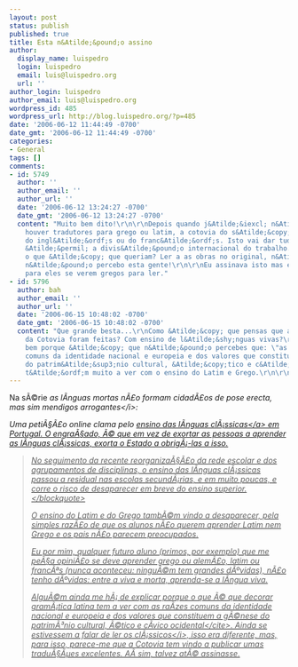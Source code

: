 ```yaml
---
layout: post
status: publish
published: true
title: Esta n&Atilde;&pound;o assino
author:
  display_name: luispedro
  login: luispedro
  email: luis@luispedro.org
  url: ''
author_login: luispedro
author_email: luis@luispedro.org
wordpress_id: 485
wordpress_url: http://blog.luispedro.org/?p=485
date: '2006-06-12 11:44:49 -0700'
date_gmt: '2006-06-12 11:44:49 -0700'
categories:
- General
tags: []
comments:
- id: 5749
  author: ''
  author_email: ''
  author_url: ''
  date: '2006-06-12 13:24:27 -0700'
  date_gmt: '2006-06-12 13:24:27 -0700'
  content: "Muito bem dito!\r\n\r\nDepois quando j&Atilde;&iexcl; n&Atilde;&pound;o
    houver tradutores para grego ou latim, a cotovia do s&Atilde;&copy;culo XXII traduz
    do ingl&Atilde;&ordf;s ou do franc&Atilde;&ordf;s. Isto vai dar tudo ao mesmo.
    &Atilde;&permil; a divis&Atilde;&pound;o internacional do trabalho. Eu acho bem.\r\n\r\nMas
    o que &Atilde;&copy; que queriam? Ler a as obras no original, n&Atilde;&pound;o?\r\n\r\nEu
    n&Atilde;&pound;o percebo esta gente!\r\n\r\nEu assinava isto mas era em latim,
    para eles se verem gregos para ler."
- id: 5796
  author: bah
  author_email: ''
  author_url: ''
  date: '2006-06-15 10:48:02 -0700'
  date_gmt: '2006-06-15 10:48:02 -0700'
  content: "Que grande besta...\r\nComo &Atilde;&copy; que pensas que as tradu&Atilde;&sect;&Atilde;&micro;es
    da Cotovia foram feitas? Com ensino de l&Atilde;&shy;nguas vivas?\r\n\r\nNota-se
    bem porque &Atilde;&copy; que n&Atilde;&pound;o percebes que: \"as ra&Atilde;&shy;zes
    comuns da identidade nacional e europeia e dos valores que constituem a g&Atilde;&copy;nese
    do patrim&Atilde;&sup3;nio cultural, &Atilde;&copy;tico e c&Atilde;&shy;vico ocidental\"
    t&Atilde;&ordf;m muito a ver com o ensino do Latim e Grego.\r\n\r\nQue tristeza..."
---
```

<p>Na s&Atilde;&copy;rie <i>as l&Atilde;&shy;nguas mortas n&Atilde;&pound;o formam cidad&Atilde;&pound;os de pose erecta, mas sim mendigos arrogantes<&#47;i>:</p>
<p>Uma peti&Atilde;&sect;&Atilde;&pound;o online clama pelo <a href="http:&#47;&#47;www.petitiononline.com&#47;classici&#47;petition.html">ensino das l&Atilde;&shy;nguas cl&Atilde;&iexcl;ssicas<&#47;a> em Portugal. O engra&Atilde;&sect;ado, &Atilde;&copy; que em vez de exortar as pessoas a aprender as l&Atilde;&shy;nguas cl&Atilde;&iexcl;ssicas, exorta o Estado a obrig&Atilde;&iexcl;-las a isso.</p>
<blockquote><p>
No seguimento da recente reorganiza&Atilde;&sect;&Atilde;&pound;o da rede escolar e dos agrupamentos de disciplinas, o ensino das l&Atilde;&shy;nguas cl&Atilde;&iexcl;ssicas passou a residual nas escolas secund&Atilde;&iexcl;rias, e em muito poucas, e corre o risco de desaparecer em breve do ensino superior.<br />
<&#47;blockquote></p>
<p>O ensino do Latim e do Grego tamb&Atilde;&copy;m vindo a desaparecer, pela simples raz&Atilde;&pound;o de que os alunos n&Atilde;&pound;o querem aprender Latim nem Grego e os pais n&Atilde;&pound;o parecem preocupados.</p>
<p>Eu por mim, qualquer futuro aluno (primos, por exemplo) que me pe&Atilde;&sect;a opini&Atilde;&pound;o se deve aprender grego ou alem&Atilde;&pound;o, latim ou franc&Atilde;&ordf;s (nunca aconteceu: ningu&Atilde;&copy;m tem grandes d&Atilde;&ordm;vidas), n&Atilde;&pound;o tenho d&Atilde;&ordm;vidas: entre a viva e morta, aprenda-se a l&Atilde;&shy;ngua viva.</p>
<p>Algu&Atilde;&copy;m ainda me h&Atilde;&iexcl; de explicar porque o que &Atilde;&copy; que decorar gram&Atilde;&iexcl;tica latina tem a ver com <cite>as ra&Atilde;&shy;zes comuns da identidade nacional e europeia e dos valores que constituem a g&Atilde;&copy;nese do patrim&Atilde;&sup3;nio cultural, &Atilde;&copy;tico e c&Atilde;&shy;vico ocidental<&#47;cite>. Ainda se estivessem a falar de <i>ler os cl&Atilde;&iexcl;ssicos<&#47;i>, isso era diferente, mas, para isso, parece-me que a Cotovia tem vindo a publicar umas tradu&Atilde;&sect;&Atilde;&micro;es excelentes. A&Atilde;&shy; sim, talvez at&Atilde;&copy; assinasse.</p>
